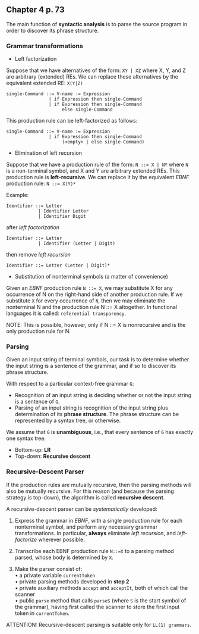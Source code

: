 ## Chapter 4 p. 73

The main function of **syntactic analysis** is to parse the source program in order to discover its phrase structure.

### Grammar transformations

- Left factorization

Suppose that we have alternatives of the form: ```XY | XZ``` where X, Y, and Z are arbitrary (extended) REs.
We can replace these alternatives by the equivalent extended RE: ```X(Y|Z)```

```
single-Command ::= V-name := Expression
                | if Expression then single-Command
                | if Expression then single-Command
                     else single-Command
```
                     
This production rule can be left-factorized as follows:

```
single-Command ::= V-name := Expression
                | if Expression then single-Command
                     (<empty> | else single-Command)
```                     

- Elimination of left recursion

Suppose that we have a production rule of the form: ```N ::= X | NY``` where ```N``` is a non-terminal symbol,
and X and Y are arbitrary extended REs. This production rule is **left-recursive**. We can replace it by the
equivalent _EBNF_ production rule: ```N ::= X(Y)*```

Example:

```
Identifier ::= Letter
            | Identifier Letter
            | Identifier Digit
```            

after _left factorization_

```
Identifier ::= Letter
            | Identifier (Letter | Digit)
```            

then remove _left recursion_

```
Identifier ::= Letter (Letter | Digit)*            
```

- Substitution of nonterminal symbols (a matter of convenience)

Given an _EBNF_ production rule ```N ::= X```, we may substitute X for any occurrence of N on the right-hand side
of another production rule. If we substitute ```X``` for every occurrence of ```N```, then we may eliminate the nonterminal
N and the production rule N ::= X altogether. In functional languages it is called: ```referential transparency```.

NOTE: This is possible, however, only if N ::= X is nonrecursive and is the only production rule for N.

### Parsing

Given an input string of terminal symbols, our task is to determine whether the input string is a sentence of the grammar,
and if so to discover its phrase structure.

With respect to a particular context-free grammar ```G```:

- Recognition of an input string is deciding whether or not the input string is a sentence of ```G```.
- Parsing of an input string is recognition of the input string plus determination of its **phrase structure**.
  The phrase structure can be represented by a syntax tree, or otherwise.
 
We assume that ```G``` is **unambiguous**, i.e., that every sentence of ```G``` has exactly one syntax tree.

- Bottom-up: **LR**
- Top-down: **Recursive descent**

### Recursive-Descent Parser
    
If the production rules are mutually recursive, then the parsing methods will also be mutually recursive.
For this reason (and because the parsing strategy is top-down), the algorithm is called **recursive descent**.

A recursive-descent parser can be _systematically_ developed:

1. Express the grammar in _EBNF_, with a single production rule for each nonterminal
   symbol, and perform any necessary grammar transformations. In particular, **always**
   eliminate _left recursion_, and _left-factorize_ wherever possible.
  
2. Transcribe each EBNF production rule ```N::=X``` to a parsing method parsed, whose body is determined by ```X```.

3. Make the parser consist of:<br/>
   • a private variable ```currentToken```<br/>
   • private parsing methods developed in **step 2**<br/>
   • private auxiliary methods ```accept``` and ```acceptIt```, both of which call the scanner<br/>
   • public ```parse``` method that calls ```parseS``` (where ```S``` is the start symbol of the grammar),
     having first called the scanner to store the first input token in ```currentToken```.
     
ATTENTION: Recursive-descent parsing is suitable only for ```LL(1) grammars```.